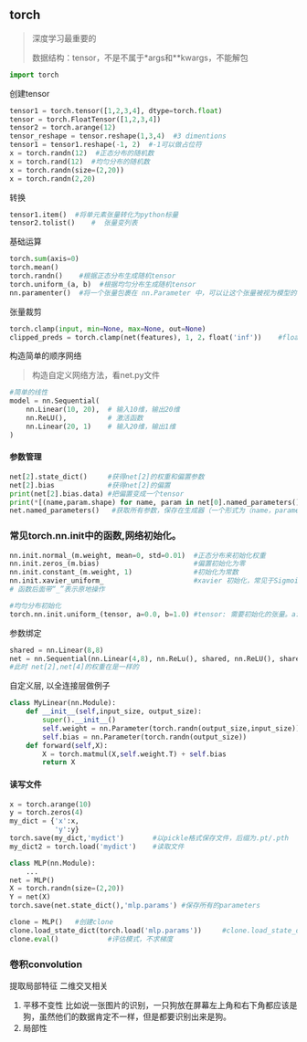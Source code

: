 ## torch 

> 深度学习最重要的
>
> 数据结构：tensor，不是不属于*args和**kwargs，不能解包

```python
import torch
```

创建tensor

```python
tensor1 = torch.tensor([1,2,3,4], dtype=torch.float)
tensor = torch.FloatTensor([1,2,3,4])
tensor2 = torch.arange(12)
tensor_reshape = tensor.reshape(1,3,4)  #3 dimentions
tensor1 = tensor1.reshape(-1, 2)  #-1可以做占位符
x = torch.randn(12)  #正态分布的随机数
x = torch.rand(12)  #均匀分布的随机数
x = torch.randn(size=(2,20))
x = torch.randn(2,20)
```

转换

```python
tensor1.item()  #将单元素张量转化为python标量
tensor2.tolist()	#  张量变列表
```

基础运算

```python
torch.sum(axis=0)
torch.mean()
torch.randn()    #根据正态分布生成随机tensor
torch.uniform_(a, b)  #根据均匀分布生成随机tensor
nn.paramenter()  #将一个张量包裹在 nn.Parameter 中，可以让这个张量被视为模型的参数，从而在模型优化过程中自动计算其梯度。
```

张量裁剪

 ```python
 torch.clamp(input, min=None, max=None, out=None)
 clipped_preds = torch.clamp(net(features), 1, 2，float('inf'))    #float('inf')代表没有最大值
 ```

构造简单的顺序网络	

> 构造自定义网络方法，看net.py文件

```python
#简单的线性
model = nn.Sequential(
    nn.Linear(10, 20),  # 输入10维，输出20维
    nn.ReLU(),          # 激活函数
    nn.Linear(20, 1)    # 输入20维，输出1维
)
```
#### 参数管理
```python
net[2].state_dict()     #获得net[2]的权重和偏置参数
net[2].bias             #获得net[2]的偏置
print(net[2].bias.data) #把偏置变成一个tensor
print(*[(name,param.shape) for name, param in net[0].named_parameters()])
net.named_parameters()   #获取所有参数，保存在生成器（一个形式为（name，parameters）的元组）
```
### 常见torch.nn.init中的函数,网络初始化。
```python
nn.init.normal_(m.weight, mean=0, std=0.01)  #正态分布来初始化权重
nn.init.zeros_(m.bias)                       #偏置初始化为零
nn.init.constant_(m.weight, 1)               #初始化为常数
nn.init.xavier_uniform_                      #xavier 初始化，常见于Sigmoid 或 Tanh激活函数
# 函数后面带“_”表示原地操作

#均匀分布初始化
torch.nn.init.uniform_(tensor, a=0.0, b=1.0) #tensor: 需要初始化的张量。a: 均匀分布的下界（默认为 0.0）。b: 均匀分布的上界（默认为 1.0）。
```
参数绑定
```python
shared = nn.Linear(8,8)
net = nn.Sequential(nn.Linear(4,8), nn.ReLu(), shared, nn.ReLU(), shared)
#此时 net[2],net[4]的权重在是一样的
```
自定义层, 以全连接层做例子
```python
class MyLinear(nn.Module):
    def __init__(self,input_size, output_size):
        super().__init__()
        self.weight = nn.Parameter(torch.randn(output_size,input_size))
        self.bias = nn.Parameter(torch.randn(output_size))
    def forward(self,X):
        X = torch.matmul(X,self.weight.T) + self.bias
        return X
```
#### 读写文件
```python
x = torch.arange(10)
y = torch.zeros(4)
my_dict = {'x':x,
           'y':y}
torch.save(my_dict,'mydict')       #以pickle格式保存文件，后缀为.pt/.pth
my_dict2 = torch.load('mydict')    #读取文件
```
```python
class MLP(nn.Module):
    ...
net = MLP()
X = torch.randn(size=(2,20))
Y = net(X)
torch.save(net.state_dict(),'mlp.params') #保存所有的parameters

clone = MLP()   #创建clone
clone.load_state_dict(torch.load('mlp.params'))     #clone.load_state_dict,把字典加载到模型中
clone.eval()            #评估模式，不求梯度
```
### 卷积convolution
提取局部特征
二维交叉相关
1. 平移不变性
   比如说一张图片的识别，一只狗放在屏幕左上角和右下角都应该是狗，虽然他们的数据肯定不一样，但是都要识别出来是狗。
2. 局部性
```python

```
